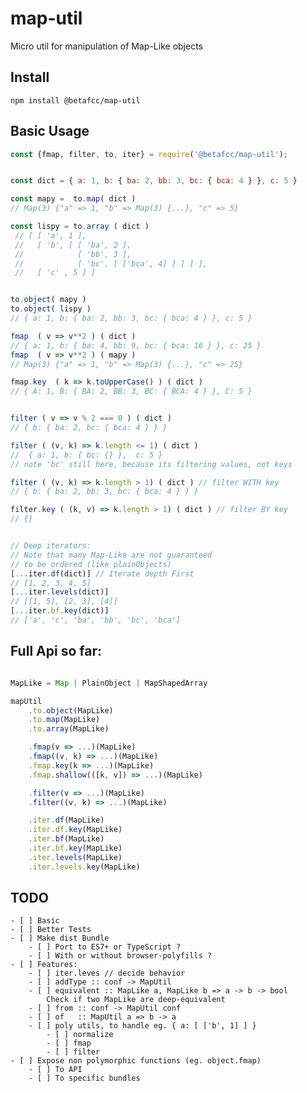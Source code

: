 # map-util
Micro util for manipulation of Map-Like objects

Install
-------

    npm install @betafcc/map-util


Basic Usage
-----------

```js
const {fmap, filter, to, iter} = require('@betafcc/map-util');


const dict = { a: 1, b: { ba: 2, bb: 3, bc: { bca: 4 } }, c: 5 }

const mapy =  to.map( dict )
// Map(3) {"a" => 1, "b" => Map(3) {...}, "c" => 5}

const lispy = to.array ( dict )
 // [ [ 'a', 1 ],
 //   [ 'b', [ [ 'ba', 2 ],
 //            [ 'bb', 3 ],
 //            [ 'bc', [ ['bca', 4] ] ] ] ],
 //   [ 'c' , 5 ] ]


to.object( mapy )
to.object( lispy )
// { a: 1, b: { ba: 2, bb: 3, bc: { bca: 4 } }, c: 5 }

fmap  ( v => v**2 ) ( dict )
// { a: 1, b: { ba: 4, bb: 9, bc: { bca: 16 } }, c: 25 }
fmap  ( v => v**2 ) ( mapy )
// Map(3) {"a" => 1, "b" => Map(3) {...}, "c" => 25}

fmap.key  ( k => k.toUpperCase() ) ( dict )
// { A: 1, B: { BA: 2, BB: 3, BC: { BCA: 4 } }, C: 5 }


filter ( v => v % 2 === 0 ) ( dict )
// { b: { ba: 2, bc: { bca: 4 } } }

filter ( (v, k) => k.length <= 1) ( dict )
//  { a: 1, b: { bc: {} },  c: 5 }
// note 'bc' still here, because its filtering values, not keys

filter ( (v, k) => k.length > 1) ( dict ) // filter WITH key
// { b: { ba: 2, bb: 3, bc: { bca: 4 } } }

filter.key ( (k, v) => k.length > 1) ( dict ) // filter BY key
// {}


// Deep iterators:
// Note that many Map-Like are not guaranteed
// to be ordered (like plainObjects)
[...iter.df(dict)] // Iterate depth First
// [1, 2, 3, 4, 5]
[...iter.levels(dict)]
// [[1, 5], [2, 3], [4]]
[...iter.bf.key(dict)]
// ['a', 'c', 'ba', 'bb', 'bc', 'bca']

```


Full Api so far:
----------------

```js

MapLike = Map | PlainObject | MapShapedArray

mapUtil
    .to.object(MapLike)
    .to.map(MapLike)
    .to.array(MapLike)

    .fmap(v => ...)(MapLike)
    .fmap((v, k) => ...)(MapLike)
    .fmap.key(k => ...)(MapLike)
    .fmap.shallow(([k, v]) => ...)(MapLike)

    .filter(v => ...)(MapLike)
    .filter((v, k) => ...)(MapLike)

    .iter.df(MapLike)
    .iter.df.key(MapLike)
    .iter.bf(MapLike)
    .iter.bf.key(MapLike)
    .iter.levels(MapLike)
    .iter.levels.key(MapLike)

```

TODO
----
    - [ ] Basic
    - [ ] Better Tests
    - [ ] Make dist Bundle
        - [ ] Port to ES7+ or TypeScript ?
        - [ ] With or without browser-polyfills ?
    - [ ] Features:
        - [ ] iter.leves // decide behavior
        - [ ] addType :: conf -> MapUtil
        - [ ] equivalent :: MapLike a, MapLike b => a -> b -> bool
            Check if two MapLike are deep-equivalent
        - [ ] from :: conf -> MapUtil conf
        - [ ] of   :: MapUtil a => b -> a
        - [ ] poly utils, to handle eg. { a: [ ['b', 1] ] }
            - [ ] normalize
            - [ ] fmap
            - [ ] filter
    - [ ] Expose non polymorphic functions (eg. object.fmap)
        - [ ] To API
        - [ ] To specific bundles
